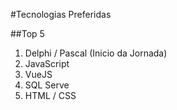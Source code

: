 #Tecnologias Preferidas

##Top 5
1. Delphi / Pascal (Inicio da Jornada)
2. JavaScript
3. VueJS
4. SQL Serve
5. HTML / CSS
